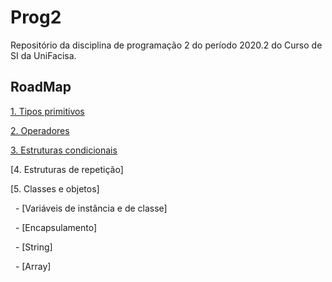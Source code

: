 # Prog2

Repositório da disciplina de programação 2 do período 2020.2 do Curso de SI da UniFacisa.

## RoadMap

[1. Tipos primitivos](Content/TiposPrimitivos.md)

[2. Operadores](Content/Operadores.md)

[3. Estruturas condicionais](Content/EstruturasCondicionais.md)

[4. Estruturas de repetição]

[5. Classes e objetos]

&nbsp; - [Variáveis de instância e de classe]

&nbsp; - [Encapsulamento]

&nbsp; - [String]

&nbsp; - [Array]

